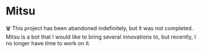 # Mitsu

🗑️ This project has been abandoned indefinitely, but it was not completed. Mitsu is a bot that I would like to bring several innovations to, but recently, I no longer have time to work on it.
